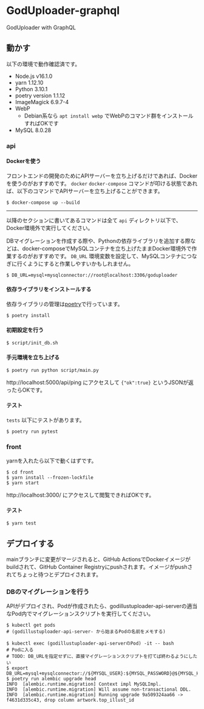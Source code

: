 # GodUploader-graphql
GodUploader with GraphQL

## 動かす

以下の環境で動作確認済です。

- Node.js v16.1.0
- yarn 1.12.10
- Python 3.10.1
- poetry version 1.1.12
- ImageMagick 6.9.7-4
- WebP
  - Debian系なら `apt install webp` でWebPのコマンド群をインストールすればOKです
- MySQL 8.0.28

### api

#### Dockerを使う

フロントエンドの開発のためにAPIサーバーを立ち上げるだけであれば、Dockerを使うのがおすすめです。
`docker` `docker-compose` コマンドが叩ける状態であれば、以下のコマンドでAPIサーバーを立ち上げることができます。

```
$ docker-compose up --build
```

-----

以降のセクションに書いてあるコマンドは全て `api` ディレクトリ以下で、Docker環境外で実行してください。

DBマイグレーションを作成する際や、Pythonの依存ライブラリを追加する際などは、docker-composeでMySQLコンテナを立ち上げたままDocker環境外で作業するのがおすすめです。
`DB_URL` 環境変数を設定して、MySQLコンテナにつなぎに行くようにすると作業しやすいかもしれません。

```
$ DB_URL=mysql+mysqlconnector://root@localhost:3306/goduploader
```

#### 依存ライブラリをインストールする

依存ライブラリの管理は[poetry](https://python-poetry.org/)で行っています。

```
$ poetry install
```

#### 初期設定を行う

```
$ script/init_db.sh
```

#### 手元環境を立ち上げる

```
$ poetry run python script/main.py
```

http://localhost:5000/api/ping にアクセスして `{"ok":true}` というJSONが返ったらOKです。

#### テスト

`tests` 以下にテストがあります。

```
$ poetry run pytest
```

### front

yarnを入れたら以下で動くはずです。

```
$ cd front
$ yarn install --frozen-lockfile
$ yarn start
```

http://localhost:3000/ にアクセスして閲覧できればOKです。

#### テスト

```
$ yarn test
```

## デプロイする

mainブランチに変更がマージされると、GitHub ActionsでDockerイメージがbuildされて、GitHub Container Registryにpushされます。イメージがpushされてちょっと待つとデプロイされます。

### DBのマイグレーションを行う

APIがデプロイされ、Podが作成されたら、godillustuploader-api-serverの適当なPod内でマイグレーションスクリプトを実行してください。

```console
$ kubectl get pods
# (godillustuploader-api-server- から始まるPodの名前をメモする)

$ kubectl exec (godillustuploader-api-serverのPod) -it -- bash
# Podに入る
# TODO: DB_URLを指定せずに、直接マイグレーションスクリプトを打てば終わるようにしたい
$ export DB_URL=mysql+mysqlconnector://${MYSQL_USER}:${MYSQL_PASSWORD}@${MYSQL_HOST}:${MYSQL_PORT}/${MYSQL_DATABASE}
$ poetry run alembic upgrade head
INFO  [alembic.runtime.migration] Context impl MySQLImpl.
INFO  [alembic.runtime.migration] Will assume non-transactional DDL.
INFO  [alembic.runtime.migration] Running upgrade 9a509324aa66 -> f4631d335c43, drop column artwork.top_illust_id
```

